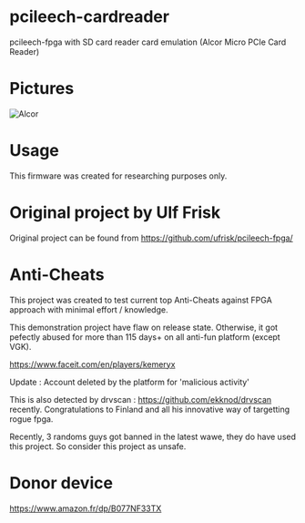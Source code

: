 # pcileech-cardreader
pcileech-fpga with SD card reader card emulation (Alcor Micro PCIe Card Reader)


# Pictures
![Alcor](https://i.imgur.com/kzmqSIH.png)

# Usage
This firmware was created for researching purposes only.  

# Original project by Ulf Frisk
Original project can be found from https://github.com/ufrisk/pcileech-fpga/  

# Anti-Cheats
This project was created to test current top Anti-Cheats against FPGA approach with minimal effort / knowledge.  

This demonstration project have flaw on release state.
Otherwise, it got pefectly abused for more than 115 days+ on all anti-fun platform (except VGK).

https://www.faceit.com/en/players/kemeryx

Update : Account deleted by the platform for 'malicious activity'

This is also detected by drvscan : https://github.com/ekknod/drvscan recently.
Congratulations to Finland and all his innovative way of targetting rogue fpga.

Recently, 3 randoms guys got banned in the latest wawe, they do have used this project. 
So consider this project as unsafe.

# Donor device 

https://www.amazon.fr/dp/B077NF33TX
